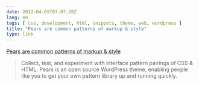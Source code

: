 ```yaml
---
date: 2012-04-05T07:07:28Z
lang: en
tags: [ css, development, html, snippets, theme, web, wordpress ]
title: "Pears are common patterns of markup & style"
type: link
---
```


[Pears are common patterns of markup & style](http://pea.rs/)

> Collect, test, and experiment with interface pattern pairings of CSS &
> HTML. Pears is an open source WordPress theme, enabling people like
> you to get your own pattern library up and running quickly.


